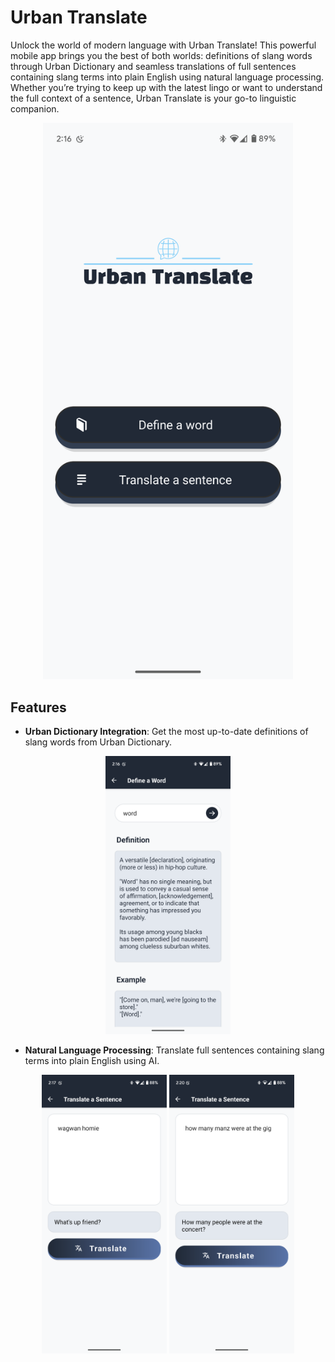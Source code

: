 # Urban Translate

Unlock the world of modern language with Urban Translate! This powerful mobile app brings you the best of both worlds: definitions of slang words through Urban Dictionary and seamless translations of full sentences containing slang terms into plain English using natural language processing. Whether you’re trying to keep up with the latest lingo or want to understand the full context of a sentence, Urban Translate is your go-to linguistic companion.

<p align="center">
    <img src="./assets/main.png" alt="" width="400"/>
</p>

## Features

- **Urban Dictionary Integration**: Get the most up-to-date definitions of slang words from Urban Dictionary.

<p align="center">
    <img src="./assets/ex1.png" alt="" width="200"/>
</p>

- **Natural Language Processing**: Translate full sentences containing slang terms into plain English using AI.

<p align="center">
    <img src="./assets/ex2.png" alt="" width="200"/>
    <img src="./assets/ex3.png" alt="" width="200"/>
</p>
